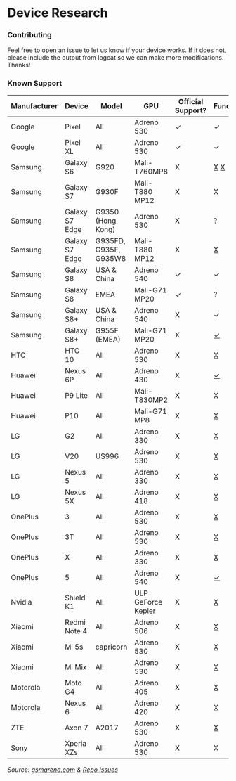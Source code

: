 # Device Research

### Contributing
Feel free to open an [issue](https://github.com/tomthecarrot/arcore-for-all/issues) to let us know if your device works. If it does not, please include the output from logcat so we can make more modifications. Thanks!

### Known Support
| Manufacturer | Device | Model | GPU | Official Support? | Functional? |
| ------------ | ------ | ----- | --- | ----------------- | ----------- |
| Google | Pixel | All | Adreno 530 | ✓ | ✓ |
| Google | Pixel XL | All | Adreno 530 | ✓ | ✓ |
| Samsung | Galaxy S6 | G920 | Mali-T760MP8 | X | [X](https://github.com/tomthecarrot/arcore-for-all/issues/8) [X](https://github.com/tomthecarrot/arcore-for-all/issues/23) |
| Samsung | Galaxy S7 | G930F | Mali-T880 MP12 | X | [X](https://github.com/tomthecarrot/arcore-for-all/issues/15) |
| Samsung | Galaxy S7 Edge | G9350 (Hong Kong) | Adreno 530 | X | ? |
| Samsung | Galaxy S7 Edge | G935FD, G935F, G935W8 | Mali-T880 MP12 | X | [X](https://github.com/tomthecarrot/arcore-for-all/issues/6) |
| Samsung | Galaxy S8 | USA & China | Adreno 540 | ✓ | ✓ |
| Samsung | Galaxy S8 | EMEA | Mali-G71 MP20 | ✓ | ? |
| Samsung | Galaxy S8+ | USA & China | Adreno 540 | X | ✓ |
| Samsung | Galaxy S8+ | G955F (EMEA) | Mali-G71 MP20 | X | [✓](https://github.com/tomthecarrot/arcore-for-all/pull/11) |
| HTC | HTC 10 | All | Adreno 530 | X | [X](https://github.com/tomthecarrot/arcore-for-all/issues/2) |
| Huawei | Nexus 6P | All | Adreno 430 | X | [✓](https://github.com/tomthecarrot/arcore-for-all/issues/14) |
| Huawei | P9 Lite | All | Mali-T830MP2 | X | [X](https://github.com/tomthecarrot/arcore-for-all/issues/25) |
| Huawei | P10 | All | Mali-G71 MP8 | X | [X](https://github.com/tomthecarrot/arcore-for-all/issues/19) |
| LG | G2 | All | Adreno 330 | X | [X](https://github.com/tomthecarrot/arcore-for-all/issues/13) |
| LG | V20 | US996 | Adreno 530 | X | [X](https://github.com/tomthecarrot/arcore-for-all/issues/29) |
| LG | Nexus 5 | All | Adreno 330 | X | [X](https://github.com/tomthecarrot/arcore-for-all/issues/21) |
| LG | Nexus 5X | All | Adreno 418 | X | [X](https://github.com/tomthecarrot/arcore-for-all/issues/16) |
| OnePlus | 3 | All | Adreno 530 | X | [X](https://github.com/tomthecarrot/arcore-for-all/issues/4) |
| OnePlus | 3T | All | Adreno 530 | X | [X](https://github.com/tomthecarrot/arcore-for-all/issues/28) |
| OnePlus | X | All | Adreno 330 | X | [X](https://github.com/tomthecarrot/arcore-for-all/issues/7) |
| OnePlus | 5 | All | Adreno 540 | X | [✓](https://github.com/tomthecarrot/arcore-for-all/issues/27) |
| Nvidia | Shield K1 | All | ULP GeForce Kepler | X | [X](https://github.com/tomthecarrot/arcore-for-all/issues/5) |
| Xiaomi | Redmi Note 4 | All | Adreno 506 | X | [X](https://github.com/tomthecarrot/arcore-for-all/issues/5) |
| Xiaomi | Mi 5s | capricorn | Adreno 530 | X | [X](https://github.com/tomthecarrot/arcore-for-all/issues/44) |
| Xiaomi | Mi Mix | All | Adreno 530 | X | [X](https://github.com/tomthecarrot/arcore-for-all/issues/52) |
| Motorola | Moto G4 | All | Adreno 405 | X | [X](https://github.com/tomthecarrot/arcore-for-all/issues/2#issuecomment-326336840) |
| Motorola | Nexus 6 | All | Adreno 420 | X | [X](https://github.com/tomthecarrot/arcore-for-all/issues/20) |
| ZTE | Axon 7 | A2017 | Adreno 530 | X | [X](https://github.com/tomthecarrot/arcore-for-all/issues/18) |
| Sony | Xperia XZs | All | Adreno 530 | X | [X](https://github.com/tomthecarrot/arcore-for-all/issues/26) |

_Source: [gsmarena.com](http://gsmarena.com) & [Repo Issues](https://github.com/tomthecarrot/arcore-for-all/issues)_
